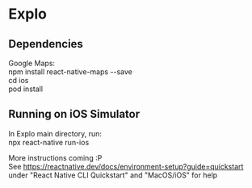 # Explo
## Dependencies
Google Maps:  
npm install react-native-maps --save  
cd ios  
pod install  
  
## Running on iOS Simulator
In Explo main directory, run:  
npx react-native run-ios  

More instructions coming :P  
See https://reactnative.dev/docs/environment-setup?guide=quickstart  
under "React Native CLI Quickstart" and "MacOS/iOS" for help
